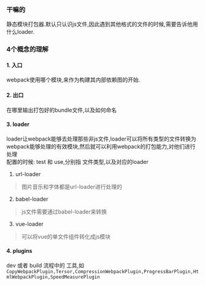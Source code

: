 ### 干嘛的
静态模块打包器.默认只认识js文件,因此遇到其他格式的文件的时候,需要告诉他用什么loader.   


### 4个概念的理解
#### 1. 入口
webpack使用哪个模块,来作为构建其内部依赖图的开始.
#### 2. 出口
在哪里输出打包好的bundle文件,以及如何命名
#### 3. loader
loader让webpack能够去处理那些非js文件,loader可以将所有类型的文件转换为webpack能够处理的有效模块,然后就可以利用webpack的打包能力,对他们进行处理   
配置的时候: test 和 use,分别指 文件类型,以及对应的loader  
1. url-loader  
> 图片音乐和字体都是url-loader进行处理的
2. babel-loader  
>js文件需要通过babel-loader来转换
3. vue-loader  
>可以将vue的单文件组件转化成js模块
#### 4. plugins  
dev 或者 build 流程中的 工具,如 `CopyWebpackPlugin,Tersor,CompressionWebpackPlugin,ProgressBarPlugin,HtmlWebpackPlugin,SpeedMeasurePlugin`